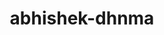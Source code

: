 ---
title: abhishek-dhnma
github: https://github.com/abhishek-dhnma
mode: dark
transition: 1s
score: 87.3
archetype:
- Github Actions
---